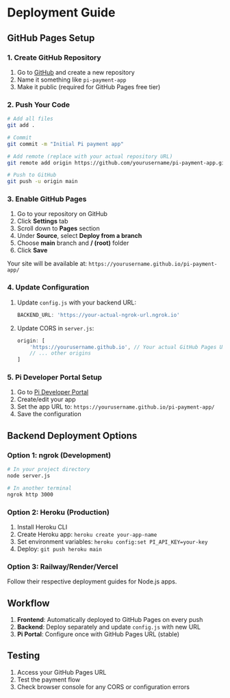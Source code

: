 # Deployment Guide

## GitHub Pages Setup

### 1. Create GitHub Repository

1. Go to [GitHub](https://github.com) and create a new repository
2. Name it something like `pi-payment-app`
3. Make it public (required for GitHub Pages free tier)

### 2. Push Your Code

```bash
# Add all files
git add .

# Commit
git commit -m "Initial Pi payment app"

# Add remote (replace with your actual repository URL)
git remote add origin https://github.com/yourusername/pi-payment-app.git

# Push to GitHub
git push -u origin main
```

### 3. Enable GitHub Pages

1. Go to your repository on GitHub
2. Click **Settings** tab
3. Scroll down to **Pages** section
4. Under **Source**, select **Deploy from a branch**
5. Choose **main** branch and **/ (root)** folder
6. Click **Save**

Your site will be available at: `https://yourusername.github.io/pi-payment-app/`

### 4. Update Configuration

1. Update `config.js` with your backend URL:
   ```javascript
   BACKEND_URL: 'https://your-actual-ngrok-url.ngrok.io'
   ```

2. Update CORS in `server.js`:
   ```javascript
   origin: [
       'https://yourusername.github.io', // Your actual GitHub Pages URL
       // ... other origins
   ]
   ```

### 5. Pi Developer Portal Setup

1. Go to [Pi Developer Portal](https://developers.minepi.com/)
2. Create/edit your app
3. Set the app URL to: `https://yourusername.github.io/pi-payment-app/`
4. Save the configuration

## Backend Deployment Options

### Option 1: ngrok (Development)
```bash
# In your project directory
node server.js

# In another terminal
ngrok http 3000
```

### Option 2: Heroku (Production)
1. Install Heroku CLI
2. Create Heroku app: `heroku create your-app-name`
3. Set environment variables: `heroku config:set PI_API_KEY=your-key`
4. Deploy: `git push heroku main`

### Option 3: Railway/Render/Vercel
Follow their respective deployment guides for Node.js apps.

## Workflow

1. **Frontend**: Automatically deployed to GitHub Pages on every push
2. **Backend**: Deploy separately and update `config.js` with new URL
3. **Pi Portal**: Configure once with GitHub Pages URL (stable)

## Testing

1. Access your GitHub Pages URL
2. Test the payment flow
3. Check browser console for any CORS or configuration errors
